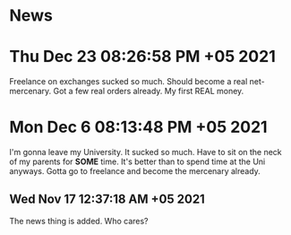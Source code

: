 # News

# Thu Dec 23 08:26:58 PM +05 2021

Freelance on exchanges sucked so much.
Should become a real net-mercenary.
Got a few real orders already.
My first REAL money.

# Mon Dec  6 08:13:48 PM +05 2021

I'm gonna leave my University. It sucked so much.
Have to sit on the neck of my parents for **SOME** time.
It's better than to spend time at the Uni anyways.
Gotta go to freelance and become the mercenary already.

## Wed Nov 17 12:37:18 AM +05 2021

The news thing is added. Who cares?


